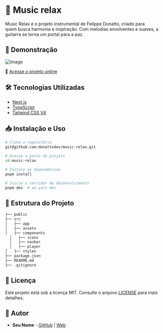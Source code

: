 # 🎸 Music relax

Music Relax é o projeto instrumental de Felippe Donatto, criado para <br/> quem busca harmonia e inspiração. Com melodias envolventes e suaves, a guitarra se torna um portal para a paz.

## 🚀 Demonstração

![Image](https://github.com/user-attachments/assets/1e51706f-6640-469c-9760-74ab39790770)

🔗 [Acesse o projeto online](https://music-relax.vercel.app/)

## 🛠 Tecnologias Utilizadas

- [Next.js](https://nextjs.org/)
- [TypeScript](https://www.typescriptlang.org/)
- [Tailwind CSS V4](https://tailwindcss.com/)

## 📥 Instalação e Uso

```sh
# Clone o repositório
git@github.com:donattodev/music-relax.git

# Acesse a pasta do projeto
cd music-relax

# Instale as dependências
pnpm install  

# Inicie o servidor de desenvolvimento
pnpm dev  # ou yarn dev
```

## 📂 Estrutura do Projeto

```sh
├── public
├── src
│   ├── app
│   ├── assets
│   ├── components
  │   ├── icons
  │   ├── navbar
  │   ├── player
│   ├── styles
├── package.json
├── README.md
├── .gitignore
```

## 📜 Licença

Este projeto está sob a licença MIT. Consulte o arquivo [LICENSE](LICENSE) para mais detalhes.

## 👥 Autor

- **Seu Nome** - [GitHub](https://github.com/donattodev) | [Web](https://donattodev.com.br)